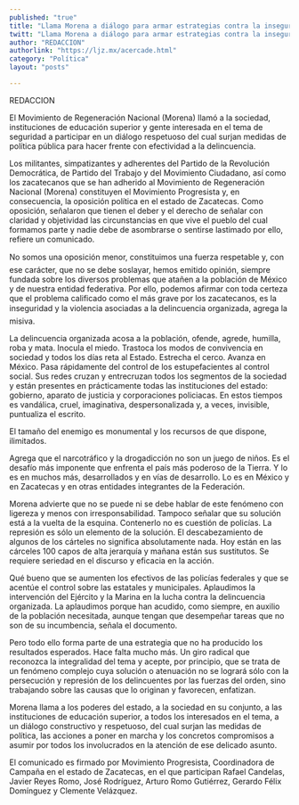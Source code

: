 ```yaml
---
published: "true"
title: "Llama Morena a diálogo para armar estrategias contra la inseguridad"
twitt: "Llama Morena a diálogo para armar estrategias contra la inseguridad"
author: "REDACCION"
authorlink: "https://ljz.mx/acercade.html"
category: "Política"
layout: "posts"

---
```



  REDACCION



  El Movimiento de Regeneración Nacional (Morena) llamó a la sociedad, instituciones de educación superior y gente interesada en el tema de seguridad a participar en un diálogo respetuoso del cual surjan medidas de política pública para hacer frente con efectividad a la delincuencia.



  Los militantes, simpatizantes y adherentes del Partido de la Revolución Democrática, de Partido del Trabajo y del Movimiento Ciudadano, así como los zacatecanos que se han adherido al Movimiento de Regeneración Nacional (Morena) constituyen el Movimiento Progresista y, en consecuencia, la oposición política en el estado de Zacatecas. Como oposición, señalaron que tienen el deber y el derecho de señalar con claridad y objetividad las circunstancias en que vive el pueblo del cual formamos parte y nadie debe de asombrarse o sentirse lastimado por ello, refiere un comunicado.



  No somos una oposición menor, constituimos una fuerza respetable y, con ese carácter, que no se debe soslayar, hemos emitido opinión, siempre fundada sobre los diversos problemas que atañen a la población de México y de nuestra entidad federativa. Por ello, podemos afirmar con toda certeza que el problema calificado como el más grave por los zacatecanos, es la inseguridad y la violencia asociadas a la delincuencia organizada, agrega la misiva.



  La delincuencia organizada acosa a la población, ofende, agrede, humilla, roba y mata. Inocula el miedo. Trastoca los modos de convivencia en sociedad y todos los días reta al Estado. Estrecha el cerco. Avanza en México. Pasa rápidamente del control de los estupefacientes al control social. Sus redes cruzan y entrecruzan todos los segmentos de la sociedad y están presentes en prácticamente todas las instituciones del estado: gobierno, aparato de justicia y corporaciones policiacas. En estos tiempos es vandálica, cruel, imaginativa, despersonalizada y, a veces, invisible, puntualiza el escrito.



  El tamaño del enemigo es monumental y los recursos de que dispone, ilimitados.



  Agrega que el narcotráfico y la drogadicción no son un juego de niños. Es el desafío más imponente que enfrenta el país más poderoso de la Tierra. Y lo es en muchos más, desarrollados y en vías de desarrollo. Lo es en México y en Zacatecas y en otras entidades integrantes de la Federación.



  Morena advierte que no se puede ni se debe hablar de este fenómeno con ligereza y menos con irresponsabilidad. Tampoco señalar que su solución está a la vuelta de la esquina. Contenerlo no es cuestión de policías. La represión es sólo un elemento de la solución. El descabezamiento de algunos de los cárteles no significa absolutamente nada. Hoy están en las cárceles 100 capos de alta jerarquía y mañana están sus sustitutos. Se requiere seriedad en el discurso y eficacia en la acción.



  Qué bueno que se aumenten los efectivos de las policías federales y que se acentúe el control sobre las estatales y municipales. Aplaudimos la intervención del Ejército y la Marina en la lucha contra la delincuencia organizada. La aplaudimos porque han acudido, como siempre, en auxilio de la población necesitada, aunque tengan que desempeñar tareas que no son de su incumbencia, señala el documento.



  Pero todo ello forma parte de una estrategia que no ha producido los resultados esperados. Hace falta mucho más. Un giro radical que reconozca la integralidad del tema y acepte, por principio, que se trata de un fenómeno complejo cuya solución o atenuación no se logrará sólo con la persecución y represión de los delincuentes por las fuerzas del orden, sino trabajando sobre las causas que lo originan y favorecen, enfatizan.



  Morena llama a los poderes del estado, a la sociedad en su conjunto, a las instituciones de educación superior, a todos los interesados en el tema, a un diálogo constructivo y respetuoso, del cual surjan las medidas de política, las acciones a poner en marcha y los concretos compromisos a asumir por todos los involucrados en la atención de ese delicado asunto.



  El comunicado es firmado por Movimiento Progresista, Coordinadora de Campaña en el estado de Zacatecas, en el que participan Rafael Candelas, Javier Reyes Romo, José Rodríguez, Arturo Romo Gutiérrez, Gerardo Félix Domínguez y Clemente Velázquez.

